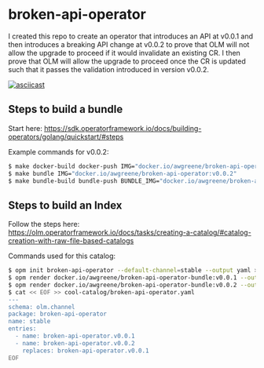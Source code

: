 # broken-api-operator

I created this repo to create an operator that introduces an API at v0.0.1 and then introduces a breaking API change at v0.0.2 to prove that OLM will not allow the upgrade to proceed if it would invalidate an existing CR. I then prove that OLM will allow the upgrade to proceed once the CR is updated such that it passes the validation introduced in version v0.0.2.

[![asciicast](https://asciinema.org/a/8PJRxSCUD6tJEMeGy8gAMP2TV.svg)](https://asciinema.org/a/8PJRxSCUD6tJEMeGy8gAMP2TV)

## Steps to build a bundle

Start here: https://sdk.operatorframework.io/docs/building-operators/golang/quickstart/#steps


Example commands for v0.0.2:
```bash
$ make docker-build docker-push IMG="docker.io/awgreene/broken-api-operator:v0.0.2"
$ make bundle IMG="docker.io/awgreene/broken-api-operator:v0.0.2"
$ make bundle-build bundle-push BUNDLE_IMG="docker.io/awgreene/broken-api-operator-bundle:v0.0.2"
```
## Steps to build an Index

Follow the steps here: https://olm.operatorframework.io/docs/tasks/creating-a-catalog/#catalog-creation-with-raw-file-based-catalogs


Commands used for this catalog:
```bash
$ opm init broken-api-operator --default-channel=stable --output yaml > cool-catalog/broken-api-operator.yaml
$ opm render docker.io/awgreene/broken-api-operator-bundle:v0.0.1 --output=yaml >> cool-catalog/broken-api-operator.yaml
$ opm render docker.io/awgreene/broken-api-operator-bundle:v0.0.2 --output=yaml >> cool-catalog/broken-api-operator.yaml
$ cat << EOF >> cool-catalog/broken-api-operator.yaml
---
schema: olm.channel
package: broken-api-operator
name: stable
entries:
  - name: broken-api-operator.v0.0.1
  - name: broken-api-operator.v0.0.2
    replaces: broken-api-operator.v0.0.1
EOF
```